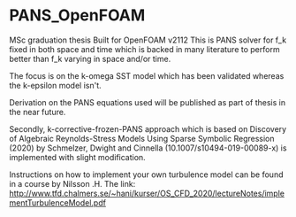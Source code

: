 # PANS_OpenFOAM
MSc graduation thesis
Built for OpenFOAM v2112
This is PANS solver for f_k fixed in both space and time which is backed in many literature to perform better than f_k varying in space and/or time.

The focus is on the k-omega SST model which has been validated whereas the k-epsilon model isn't. 

Derivation on the PANS equations used will be published as part of thesis in the near future.

Secondly, k-corrective-frozen-PANS approach which is based on Discovery of Algebraic Reynolds-Stress Models Using Sparse Symbolic Regression (2020) by Schmelzer, Dwight and Cinnella (10.1007/s10494-019-00089-x) is implemented with slight modification.

Instructions on how to implement your own turbulence model can be found in a course by Nilsson .H. The link: http://www.tfd.chalmers.se/~hani/kurser/OS_CFD_2020/lectureNotes/implementTurbulenceModel.pdf
